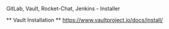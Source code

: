 GitLab, Vault, Rocket-Chat, Jenkins - Installer

** Vault Installation **
https://www.vaultproject.io/docs/install/
